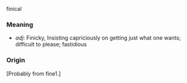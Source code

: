 finical
### Meaning
+ _adj_: Finicky, Insisting capriciously on getting just what one wants; difficult to please; fastidious

### Origin

[Probably from fine1.]

